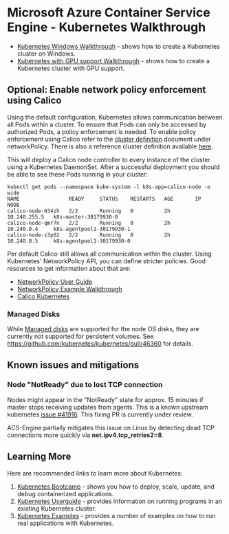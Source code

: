 # Microsoft Azure Container Service Engine - Kubernetes Walkthrough

* [Kubernetes Windows Walkthrough](kubernetes.windows.md) - shows how to create a Kubernetes cluster on Windows.
* [Kubernetes with GPU support Walkthrough](kubernetes.gpu.md) - shows how to create a Kubernetes cluster with GPU support.

## Optional: Enable network policy enforcement using Calico

Using the default configuration, Kubernetes allows communication between all
Pods within a cluster. To ensure that Pods can only be accessed by authorized
Pods, a policy enforcement is needed. To enable policy enforcement using Calico refer to the [cluster definition](https://github.com/Azure/acs-engine/blob/master/docs/clusterdefinition.md#kubernetesconfig) document under networkPolicy. There is also a reference cluster definition available [here](https://github.com/Azure/acs-engine/blob/master/examples/networkpolicy/kubernetes-calico.json).

This will deploy a Calico node controller to every instance of the cluster
using a Kubernetes DaemonSet. After a successful deployment you should be able
to see these Pods running in your cluster:

```
kubectl get pods --namespace kube-system -l k8s-app=calico-node -o wide
NAME                READY     STATUS    RESTARTS   AGE       IP             NODE
calico-node-034zh   2/2       Running   0          2h        10.240.255.5   k8s-master-30179930-0
calico-node-qmr7n   2/2       Running   0          2h        10.240.0.4     k8s-agentpool1-30179930-1
calico-node-z3p02   2/2       Running   0          2h        10.240.0.5     k8s-agentpool1-30179930-0
```

Per default Calico still allows all communication within the cluster. Using Kubernetes' NetworkPolicy API, you can define stricter policies. Good resources to get information about that are:

* [NetworkPolicy User Guide](https://kubernetes.io/docs/user-guide/networkpolicies/)
* [NetworkPolicy Example Walkthrough](https://kubernetes.io/docs/getting-started-guides/network-policy/walkthrough/)
* [Calico Kubernetes](http://docs.projectcalico.org/v2.0/getting-started/kubernetes/)

### Managed Disks

While [Managed disks](../examples/disks-managed/README.md) are supported for the node OS disks, they are currently not supported for persistent volumes. See https://github.com/kubernetes/kubernetes/pull/46360 for details.

## Known issues and mitigations

### Node "NotReady" due to lost TCP connection

Nodes might appear in the "NotReady" state for approx. 15 minutes if master stops receiving updates from agents.
This is a known upstream kubernetes [issue #41916](https://github.com/kubernetes/kubernetes/issues/41916#issuecomment-312428731). This fixing PR is currently under review.

ACS-Engine partially mitigates this issue on Linux by detecting dead TCP connections more quickly via **net.ipv4.tcp_retries2=8**.

## Learning More

Here are recommended links to learn more about Kubernetes:

1. [Kubernetes Bootcamp](https://kubernetesbootcamp.github.io/kubernetes-bootcamp/index.html) - shows you how to deploy, scale, update, and debug containerized applications.
2. [Kubernetes Userguide](http://kubernetes.io/docs/user-guide/) - provides information on running programs in an existing Kubernetes cluster.
3. [Kubernetes Examples](https://github.com/kubernetes/kubernetes/tree/master/examples) - provides a number of examples on how to run real applications with Kubernetes.
